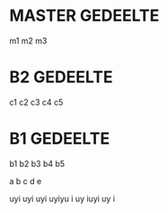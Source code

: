 # MASTER GEDEELTE
m1
m2
m3

# B2 GEDEELTE
c1
c2
c3
c4
c5

# B1 GEDEELTE
b1
b2
b3
b4
b5

a
b
c
d
e


uyi
uyi
uyi
uyiyu
i
uy
iuyi
uy
i
